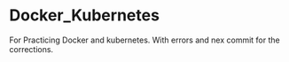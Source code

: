 # Docker_Kubernetes

For Practicing Docker and kubernetes. With errors and nex commit for the corrections.
